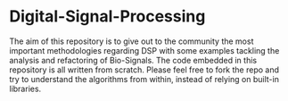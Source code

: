 # Digital-Signal-Processing
The aim of this repository is to give out to the community the most important methodologies regarding DSP with some examples tackling the analysis and refactoring of Bio-Signals. The code embedded in this repository is all written from scratch. Please feel free to fork the repo and try to understand the algorithms from within, instead of relying on built-in libraries.
